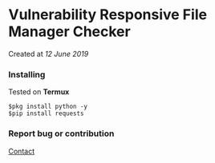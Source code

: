 # Vulnerability Responsive File Manager Checker

Created at _12 June 2019_
### Installing
Tested on **Termux**

```
$pkg install python -y
$pip install requests
```

### Report bug or contribution
[Contact](https://t.me/Ilhamw)
